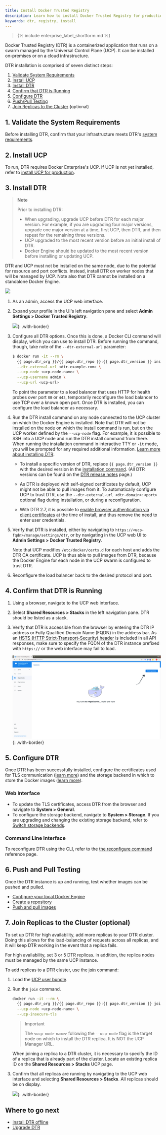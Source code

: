 ```yaml
---
title: Install Docker Trusted Registry
description: Learn how to install Docker Trusted Registry for production.
keywords: dtr, registry, install
---
```


>{% include enterprise_label_shortform.md %}

Docker Trusted Registry (DTR) is a containerized application that runs on a
swarm managed by the Universal Control Plane (UCP). It can be installed
on-premises or on a cloud infrastructure.

DTR installation is comprised of seven distinct steps:

  1. [Validate System Requirements](validate-the-system-requirements)
  2. [Install UCP](install-ucp)
  3. [Install DTR](install-dtr)
  4. [Confirm that DTR is Running](confirm-that-dtr-is-running)
  5. [Configure DTR](configure-dtr)
  6. [Push/Pull Testing](push/pull-testing)
  7. [Join Replicas to the Cluster](join-replicas-top-the-cluster) (optional)

## 1. Validate the System Requirements

Before installing DTR, confirm that your infrastructure meets DTR's [system requirements](./system-requirements).

## 2. Install UCP

To run, DTR requires Docker Enterprise's UCP. If UCP is not yet installed, refer to [install UCP for production](/ee/ucp/admin/install/).

## 3. Install DTR

>**Note**
>
> Prior to installing DTR:
> * When upgrading, upgrade UCP before DTR for each major version. For example, if you are upgrading four major versions, upgrade one major version at a time, first UCP, then DTR, and then repeat for the remaining three versions.
> * UCP upgraded to the most recent version before an initial install of DTR.
> * Docker Engine should be updated to the most recent version before installing or updating UCP.

DTR and UCP must not be installed on the same node, due to the potential for resource and port conflicts. Instead, install DTR on worker nodes that will be managed by UCP. Note also that DTR cannot be installed on a standalone Docker Engine.

![](../../images/install-dtr-1.svg)

1. As an admin, access the UCP web interface.

2. Expand your profile in the UI's left navigation pane and select **Admin Settings > Docker Trusted Registry**.

    ![](../../images/install-dtr-2.png){: .with-border}

3. Configure all DTR options. Once this is done, a Docker CLI command will display, which you can use to install DTR. Before running the command, though, take note of the `--dtr-external-url` parameter:

      ```bash
      $ docker run -it --rm \
        {{ page.dtr_org }}/{{ page.dtr_repo }}:{{ page.dtr_version }} install \
        --dtr-external-url <dtr.example.com> \
        --ucp-node <ucp-node-name> \
        --ucp-username admin \
        --ucp-url <ucp-url>
      ```

    To point the parameter to a load balancer that uses HTTP for health probes over port `80` or `443`, temporarily reconfigure the load balancer to use TCP over a known open port. Once DTR is installed, you can configure the load balancer as necessary.

4. Run the DTR install command on any node connected to the UCP cluster on which the Docker Engine is installed. Note that DTR will not be installed on the node on which the install command is run, but on the UCP worker defined by the `--ucp-node` flag. For example, it is possible to SSH into a UCP node and run the DTR install command from there. When running the installation command in interactive TTY or `-it` mode, you will be prompted for any required additional information. [Learn more about installing DTR](/reference/dtr/2.7/cli/install/).

    * To install a specific version of DTR, replace `{{ page.dtr_version }}` with the  desired version in the [installation command](#step-3-install-dtr). (All DTR versions can be found on the [DTR release notes](/ee/dtr/release-notes/) page.)

    * As DTR is deployed with self-signed certificates by default, UCP might not be able to pull images from it. To automatically configure UCP to trust DTR, use the `--dtr-external-url <dtr-domain>:<port>` optional flag during installation, or during a reconfiguration.

    * With DTR 2.7, it is possible to [enable browser authentication via client
    certificates](/ee/enable-client-certificate-authentication/) at the time of install, and thus remove the need to enter user credentials.

5. Verify that DTR is installed, either by navigating to `https://<ucp-fqdn>/manage/settings/dtr`, or by navigating in the UCP web UI to **Admin Settings > Docker Trusted Registry**.

    Note that UCP modifies `/etc/docker/certs.d` for each host and adds the DTR CA certificate. UCP is thus able to pull images from DTR, because the Docker Engine for each node in the UCP swarm is configured to trust DTR.

6. Reconfigure the load balancer back to the desired protocol and port.


## 4. Confirm that DTR is Running

1. Using a browser, navigate to the UCP web interface.

2. Select **Shared Resources > Stacks** in the left navigation pane. DTR should be listed as a stack.

3. Verify that DTR is accessible from the browser by entering the DTR IP address or Fully Qualified Domain Name (FQDN) in the address bar. As an [HSTS (HTTP Strict-Transport-Security) header](https://en.wikipedia.org/wiki/HTTP_Strict_Transport_Security) is included in all API responses, make sure to specify the FQDN of the DTR instance prefixed with `https://` or the web interface may fail to load.

    ![](../../images/create-repository-1.png){: .with-border}


## 5. Configure DTR

Once DTR has been successfully installed, configure the certificates used for TLS communication ([learn more](../configure/use-your-own-tls-certificates.md)) and the storage backend in which to store the Docker images ([learn more](../configure/external-storage/index.md)).

### Web Interface

  * To update the TLS certificates, access DTR from the browser and navigate to **System > General**.
  * To configure the storage backend, navigate to **System > Storage**. If you are upgrading and changing the existing storage backend, refer to [Switch storage backends](/ee/dtr/admin/configure/external-storage/storage-backend-migration/).

### Command Line Interface

  To reconfigure DTR using the CLI, refer to the [the reconfigure command](/reference/dtr/2.7/cli/reconfigure/) reference page.

## 6. Push and Pull Testing

Once the DTR instance is up and running, test whether images can be pushed and pulled.

* [Configure your local Docker Engine](../../user/access-dtr/index.md)
* [Create a repository](../../user/manage-images/index.md)
* [Push and pull images](../../user/manage-images/pull-and-push-images.md)

## 7. Join Replicas to the Cluster (optional)

To set up DTR for high availability, add more replicas to your DTR cluster. Doing this allows for the load-balancing of requests across all replicas, and it will keep DTR working in the event that a replica fails.

For high availability, set 3 or 5 DTR replicas. in addition, the replica nodes must be managed by the same UCP instance.

To add replicas to a DTR cluster, use the [join](/reference/dtr/2.7/cli/join/) command:

1. Load the [UCP user bundle](/ee/ucp/user-access/cli/#use-client-certificates).

2.  Run the `join` command.

    ```bash
    docker run -it --rm \
      {{ page.dtr_org }}/{{ page.dtr_repo }}:{{ page.dtr_version }} join \
      --ucp-node <ucp-node-name> \
      --ucp-insecure-tls
    ```

    > Important
    >
    > The `<ucp-node-name>` following the `--ucp-node` flag is the target node on which to install the DTR replica. It is NOT the UCP Manager URL.

    When joining a replica to a DTR cluster, it is necessary to specify the
    ID of a replica that is already part of the cluster. Locate an
    existing replica ID on the **Shared Resources > Stacks** UCP page.

3. Confirm that all replicas are running by navigating to the UCP web interface and selecting **Shared Resources > Stacks**. All replicas should be on display.

    ![](../../images/install-dtr-6.png){: .with-border}

## Where to go next

- [Install DTR offline](install-offline.md)
- [Upgrade DTR](../upgrade.md)
